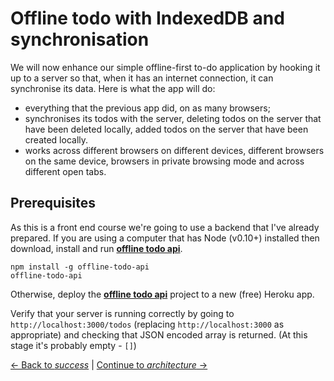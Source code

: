 # Offline todo with IndexedDB and synchronisation

We will now enhance our simple offline-first to-do application by hooking it up to a server so that, when it has an internet connection, it can synchronise its data.  Here is what the app will do:

- everything that the previous app did, on as many browsers;
- synchronises its todos with the server, deleting todos on the server that have been deleted locally, added todos on the server that have been created locally.
- works across different browsers on different devices, different browsers on the same device, browsers in private browsing mode and across different open tabs.

## Prerequisites

As this is a front end course we're going to use a backend that I've already prepared.  If you are using a computer that has Node (v0.10+) installed then download, install and run **[offline todo api](https://github.com/matthew-andrews/offline-todo-api)**.

```
npm install -g offline-todo-api
offline-todo-api
```

Otherwise, deploy the **[offline todo api](https://github.com/matthew-andrews/offline-todo-api)** project to a new (free) Heroku app.

Verify that your server is running correctly by going to `http://localhost:3000/todos` (replacing `http://localhost:3000` as appropriate) and checking that JSON encoded array is returned.  (At this stage it's probably empty - `[]`)

[← Back to *success*](../03-offline-todo/11-success) | [Continue to *architecture* →](01-architecture)

